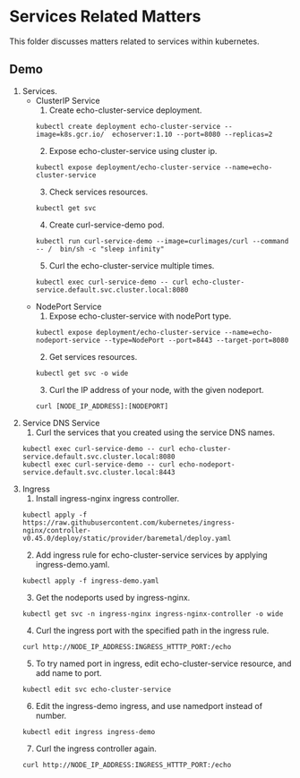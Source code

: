 # Services Related Matters
This folder discusses matters related to services within kubernetes.

## Demo
1. Services.
   * ClusterIP Service
     1. Create echo-cluster-service deployment.
     ```
     kubectl create deployment echo-cluster-service --image=k8s.gcr.io/  echoserver:1.10 --port=8080 --replicas=2
     ```
     2. Expose echo-cluster-service using cluster ip.
     ```
     kubectl expose deployment/echo-cluster-service --name=echo-cluster-service
     ```
     3. Check services resources.
     ```
     kubectl get svc
     ```
     4. Create curl-service-demo pod.
     ```
     kubectl run curl-service-demo --image=curlimages/curl --command -- /  bin/sh -c "sleep infinity"
     ```
     5. Curl the echo-cluster-service multiple times.
     ```
     kubectl exec curl-service-demo -- curl echo-cluster-service.default.svc.cluster.local:8080
     ```
   * NodePort Service
     1. Expose echo-cluster-service with nodePort type.
     ```
     kubectl expose deployment/echo-cluster-service --name=echo-nodeport-service --type=NodePort --port=8443 --target-port=8080
     ```
     2. Get services resources.
     ```
     kubectl get svc -o wide
     ```
     3. Curl the IP address of your node, with the given nodeport.
     ```
     curl [NODE_IP_ADDRESS]:[NODEPORT]
     ```
2. Service DNS Service
   1. Curl the services that you created using the service DNS names.
   ```
   kubectl exec curl-service-demo -- curl echo-cluster-  service.default.svc.cluster.local:8080
   kubectl exec curl-service-demo -- curl echo-nodeport-  service.default.svc.cluster.local:8443
   ```
3. Ingress
   1. Install ingress-nginx ingress controller.
   ```
   kubectl apply -f https://raw.githubusercontent.com/kubernetes/ingress-nginx/controller-v0.45.0/deploy/static/provider/baremetal/deploy.yaml
   ```
   2. Add ingress rule for echo-cluster-service services by applying ingress-demo.yaml.
   ```
   kubectl apply -f ingress-demo.yaml
   ```
   3. Get the nodeports used by ingress-nginx.
   ```
   kubectl get svc -n ingress-nginx ingress-nginx-controller -o wide
   ```
   4. Curl the ingress port with the specified path in the ingress rule.
   ```
   curl http://NODE_IP_ADDRESS:INGRESS_HTTTP_PORT:/echo
   ```
   5. To try named port in ingress, edit echo-cluster-service resource, and add name to port.
   ```
   kubectl edit svc echo-cluster-service
   ```
   6. Edit the ingress-demo ingress, and use namedport instead of number.
   ```
   kubectl edit ingress ingress-demo
   ```
   7. Curl the ingress controller again.
   ```
   curl http://NODE_IP_ADDRESS:INGRESS_HTTTP_PORT:/echo
   ```
